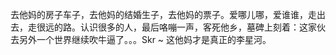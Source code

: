 去他妈的房子车子，去他妈的结婚生子，去他妈的票子。爱哪儿哪，爱谁谁，走出去，走很远的路。认识很多的人，最后咯嘣一声，客死他乡，墓碑上刻着：这家伙去另外一个世界继续吹牛逼了。。。Skr ~ 这他妈才是真正的李星河。
